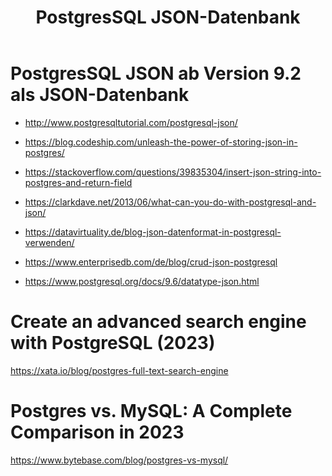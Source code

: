 ﻿---
layout: post
title:  PostgresSQL JSON-Datenbank 
categories: [JSON]
tags: [JSON, Schema, dotnet, pqsql]
---

# PostgresSQL JSON ab Version 9.2 als JSON-Datenbank 

* <http://www.postgresqltutorial.com/postgresql-json/>

* <https://blog.codeship.com/unleash-the-power-of-storing-json-in-postgres/>

* <https://stackoverflow.com/questions/39835304/insert-json-string-into-postgres-and-return-field> 

* <https://clarkdave.net/2013/06/what-can-you-do-with-postgresql-and-json/>

* <https://datavirtuality.de/blog-json-datenformat-in-postgresql-verwenden/>

* <https://www.enterprisedb.com/de/blog/crud-json-postgresql>

* <https://www.postgresql.org/docs/9.6/datatype-json.html>

# Create an advanced search engine with PostgreSQL (2023)

<https://xata.io/blog/postgres-full-text-search-engine>


# Postgres vs. MySQL: A Complete Comparison in 2023 

<https://www.bytebase.com/blog/postgres-vs-mysql/>